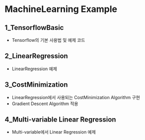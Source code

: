 # MachineLearning Example

## 1_TensorflowBasic

- Tensorflow의 기본 사용법 및 예제 코드

## 2_LinearRegression

- LinearRegression 예제

## 3_CostMinimization

- LinearRegression에서 사용되는 CostMinimization Algorithm 구현
- Gradient Descent Algorithm 적용

## 4_Multi-variable Linear Regression

- Multi-variable에서 Linear Regression 예제
